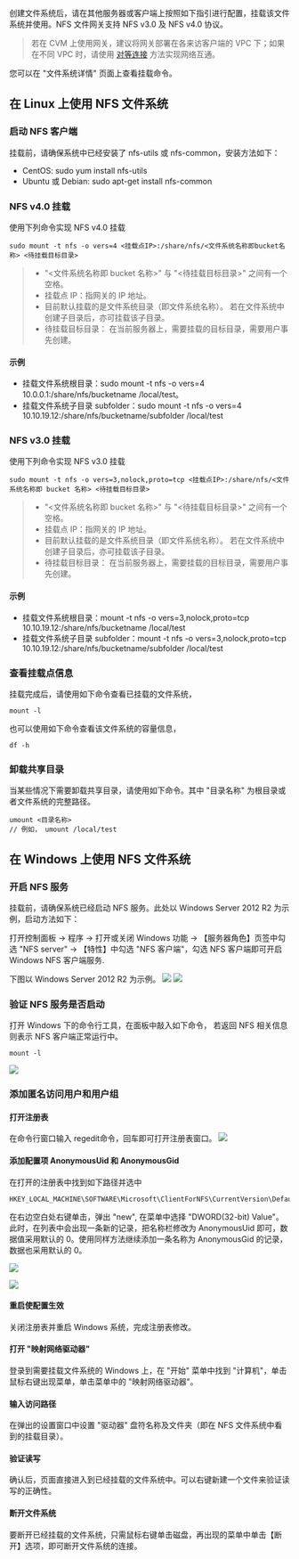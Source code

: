 创建文件系统后，请在其他服务器或客户端上按照如下指引进行配置，挂载该文件系统并使用。NFS 文件网关支持 NFS v3.0 及 NFS v4.0 协议。

>若在 CVM 上使用网关，建议将网关部署在各来访客户端的 VPC 下；如果在不同 VPC 时，请使用 [对等连接](https://intl.cloud.tencent.com/document/product/215/5000) 方法实现网络互通。

您可以在 "文件系统详情" 页面上查看挂载命令。


## 在 Linux 上使用 NFS 文件系统

### 启动 NFS 客户端

挂载前，请确保系统中已经安装了 nfs-utils 或 nfs-common，安装方法如下：

- CentOS: sudo yum install nfs-utils
- Ubuntu 或 Debian: sudo apt-get install nfs-common


### NFS v4.0 挂载

使用下列命令实现 NFS v4.0 挂载 

```
sudo mount -t nfs -o vers=4 <挂载点IP>:/share/nfs/<文件系统名称即bucket名称> <待挂载目标目录>
```
>
>- "<文件系统名称即 bucket 名称>" 与 "<待挂载目标目录>" 之间有一个空格。
>- 挂载点 IP：指网关的 IP 地址。 
>- 目前默认挂载的是文件系统目录（即文件系统名称）。 若在文件系统中创建子目录后，亦可挂载该子目录。
>- 待挂载目标目录： 在当前服务器上，需要挂载的目标目录，需要用户事先创建。

#### 示例
- 挂载文件系统根目录：sudo mount -t nfs -o vers=4 10.0.0.1:/share/nfs/bucketname /local/test。
- 挂载文件系统子目录 subfolder：sudo mount -t nfs -o vers=4 10.10.19.12:/share/nfs/bucketname/subfolder /local/test


### NFS v3.0 挂载

使用下列命令实现 NFS v3.0 挂载 
```
sudo mount -t nfs -o vers=3,nolock,proto=tcp <挂载点IP>:/share/nfs/<文件系统名称即 bucket 名称> <待挂载目标目录>
```

>
>- "<文件系统名称即 bucket 名称>" 与 "<待挂载目标目录>" 之间有一个空格。
>- 挂载点 IP：指网关的 IP 地址。 
>- 目前默认挂载的是文件系统目录（即文件系统名称）。 若在文件系统中创建子目录后，亦可挂载该子目录。
>- 待挂载目标目录： 在当前服务器上，需要挂载的目标目录，需要用户事先创建。


#### 示例
- 挂载文件系统根目录：mount -t nfs -o vers=3,nolock,proto=tcp 10.10.19.12:/share/nfs/bucketname /local/test
- 挂载文件系统子目录 subfolder：mount -t nfs -o vers=3,nolock,proto=tcp 10.10.19.12:/share/nfs/bucketname/subfolder /local/test


### 查看挂载点信息 

挂载完成后，请使用如下命令查看已挂载的文件系统，
```
mount -l
```

也可以使用如下命令查看该文件系统的容量信息，
```
df -h
```


### 卸载共享目录 

当某些情况下需要卸载共享目录，请使用如下命令。其中 "目录名称" 为根目录或者文件系统的完整路径。
```
umount <目录名称>
// 例如， umount /local/test
```

## 在 Windows 上使用 NFS 文件系统

### 开启 NFS 服务

挂载前，请确保系统已经启动 NFS 服务。此处以 Windows Server 2012 R2 为示例，启动方法如下：

打开控制面板 -> 程序 -> 打开或关闭 Windows 功能 -> 【服务器角色】页签中勾选 "NFS server" -> 【特性】中勾选 "NFS 客户端"，勾选 NFS 客户端即可开启 Windows NFS 客户端服务.

下图以 Windows Server 2012 R2 为示例。
![](https://mc.qcloudimg.com/static/img/eaeed922e9d1f673e47137d80a88fa70/image.png)
![](https://mc.qcloudimg.com/static/img/4f9d7ac7b877ceffc5bc2b1d7c050a24/image.png)

### 验证 NFS 服务是否启动

打开 Windows 下的命令行工具，在面板中敲入如下命令， 若返回 NFS 相关信息则表示 NFS 客户端正常运行中。
```
mount -l
```

![](https://mc.qcloudimg.com/static/img/4e4f9db217874ccec91ac1f888c8e451/image.png)

### 添加匿名访问用户和用户组

#### 打开注册表
在命令行窗口输入 regedit命令，回车即可打开注册表窗口。
![](https://mc.qcloudimg.com/static/img/c9fca9a1b123a5b2dbc69b0ce66d539f/image.png)

#### 添加配置项 AnonymousUid 和 AnonymousGid
在打开的注册表中找到如下路径并选中 

```
HKEY_LOCAL_MACHINE\SOFTWARE\Microsoft\ClientForNFS\CurrentVersion\Default
```

在右边空白处右键单击，弹出 "new", 在菜单中选择 "DWORD(32-bit) Value"。此时，在列表中会出现一条新的记录，把名称栏修改为 AnonymousUid 即可，数据值采用默认的 0。使用同样方法继续添加一条名称为 AnonymousGid 的记录，数据也采用默认的 0。

![](https://mc.qcloudimg.com/static/img/381cdc3b68fb35be5dcceb2a4c962e33/image.png)

![](https://mc.qcloudimg.com/static/img/80bb0cfbffbed939522459a830df3eac/image.png)

#### 重启使配置生效

关闭注册表并重启 Windows 系统，完成注册表修改。


#### 打开 "映射网络驱动器"
登录到需要挂载文件系统的 Windows 上，在 "开始" 菜单中找到 "计算机"，单击鼠标右键出现菜单，单击菜单中的 "映射网络驱动器"。 


#### 输入访问路径
在弹出的设置窗口中设置 "驱动器" 盘符名称及文件夹（即在 NFS 文件系统中看到的挂载目录）。


#### 验证读写
确认后，页面直接进入到已经挂载的文件系统中。可以右键新建一个文件来验证读写的正确性。


#### 断开文件系统
要断开已经挂载的文件系统，只需鼠标右键单击磁盘，再出现的菜单中单击【断开】选项，即可断开文件系统的连接。

